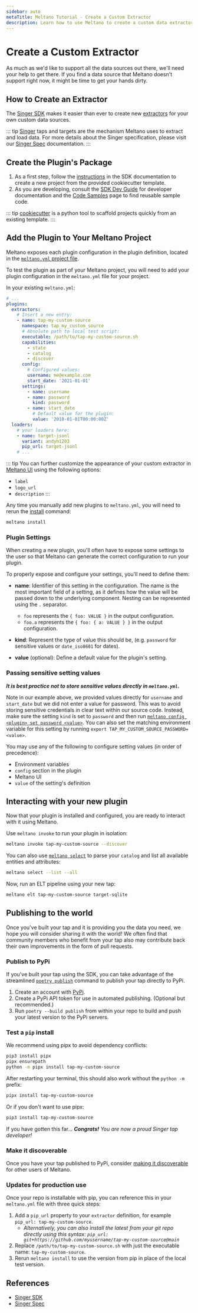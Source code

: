```yaml
---
sidebar: auto
metaTitle: Meltano Tutorial - Create a Custom Extractor
description: Learn how to use Meltano to create a custom data extractor.
---
```


# Create a Custom Extractor

As much as we'd like to support all the data sources out there, we'll need your help to get there. If you find a data source that Meltano doesn't support right now, it might be time to get your hands dirty.

## How to Create an Extractor

The [Singer SDK](https://gitlab.com/meltano/singer-sdk)
makes it easier than ever to create new [extractors](/docs/plugins.html#extractors) for your own custom data sources.

::: tip
[Singer](https://singer.io) taps and targets are the mechanism Meltano uses to extract
 and load data. For more details about the Singer specification, please visit our
 [Singer Spec](/docs/singer-spec.html) documentation.
:::

## Create the Plugin's Package

1. As a first step, follow the [instructions](https://gitlab.com/meltano/singer-sdk/-/tree/main/cookiecutter/tap-template)
in the SDK documentation to create a new project from the provided cookiecutter template.
2. As you are developing, consult the [SDK Dev Guide](https://gitlab.com/meltano/singer-sdk/-/blob/main/docs/dev_guide.md) for developer documentation and the
[Code Samples](https://gitlab.com/meltano/singer-sdk/-/blob/main/docs/code_samples.md) page to find
reusable sample code.

::: tip
[cookiecutter](https://cookiecutter.readthedocs.io/en/latest/) is a python tool to scaffold projects quickly from an existing template.
:::

## Add the Plugin to Your Meltano Project

Meltano exposes each plugin configuration in the plugin definition, located in the [`meltano.yml` project file](/docs/project.html#meltano-yml-project-file).

To test the plugin as part of your Meltano project, you will need to add your plugin configuration in the `meltano.yml` file for your project.

In your existing `meltano.yml`:

```yml
# ...
plugins:
  extractors:
    # Insert a new entry:
    - name: tap-my-custom-source
      namespace: tap_my_custom_source
      # Absolute path to local test script:
      executable: /path/to/tap-my-custom-source.sh
      capabilities:
        - state
        - catalog
        - discover
      config:
        # Configured values:
        username: me@example.com
        start_date: '2021-01-01'
      settings:
        - name: username
        - name: password
          kind: password
        - name: start_date
          # Default value for the plugin:
          value: '2010-01-01T00:00:00Z'
  loaders:
    # your loaders here:
    - name: target-jsonl
      variant: andyh1203
      pip_url: target-jsonl
    # ...
```

::: tip
You can further customize the appearance of your custom extractor in [Meltano UI](/docs/ui.html) using the following options:

- `label`
- `logo_url`
- `description`
:::

Any time you manually add new plugins to `meltano.yml`, you will need to rerun the
[install](/docs/command-line-interface.html#install) command:

```bash
meltano install
```

### Plugin Settings

When creating a new plugin, you'll often have to expose some settings to the user so that Meltano can generate the correct configuration to run your plugin.

To properly expose and configure your settings, you'll need to define them:

- **name**: Identifier of this setting in the configuration.
  The name is the most important field of a setting, as it defines how the value will be passed down to the underlying component.
  Nesting can be represented using the `.` separator.

  - `foo` represents the `{ foo: VALUE }` in the output configuration.
  - `foo.a` represents the `{ foo: { a: VALUE } }` in the output configuration.
- **kind**: Represent the type of value this should be, (e.g. `password` for sensitive values or `date_iso8601` for dates).
- **value** (optional): Define a default value for the plugin's setting.

### Passing sensitive setting values

_**It is best practice not to store sensitive values directly in `meltano.yml`.**_

Note in our example above, we provided values directly for `username` and `start_date` but we did not enter a value
for password. This was to avoid storing sensitive credentials in clear text within our source code. Instead, make sure the setting `kind` is set to `password` and then
run [`meltano config <plugin> set password <value>`](https://meltano.com/docs/getting-started.html#configure-the-extractor). You can also set the matching environment variable for this
setting by running `export TAP_MY_CUSTOM_SOURCE_PASSWORD=<value>`.

You may use any of the following to configure setting values (in order of precedence):

- Environment variables
- `config` section in the plugin
- Meltano UI
- `value` of the setting's definition

## Interacting with your new plugin

Now that your plugin is installed and configured, you are ready to interact with it using Meltano.

Use `meltano invoke` to run your plugin in isolation:

```bash
meltano invoke tap-my-custom-source --discover
```

You can also use [`meltano select`](https://meltano.com/docs/getting-started.html#select-entities-and-attributes-to-extract)
to parse your `catalog` and list all available entities and attributes:

```bash
meltano select --list --all
```

Now, run an ELT pipeline using your new tap:

```bash
meltano elt tap-my-custom-source target-sqlite
```

## Publishing to the world

Once you've built your tap and it is providing you the data you need, we hope you will consider
sharing it with the world! We often find that community
members who benefit from your tap also may contribute back their own improvements in
the form of pull requests.

### Publish to PyPi

If you've built your tap using the SDK, you can take advantage of the streamlined
[`poetry publish`](https://python-poetry.org/docs/cli/#publish) command to publish
your tap directly to PyPi.

1. Create an account with [PyPi](https://pypi.org).
2. Create a PyPi API token for use in automated publishing. (Optional but recommended.)
3. Run `poetry --build publish` from within your repo to build and push your latest version
   to the PyPi servers.

### Test a `pip` install

We recommend using pipx to avoid dependency conflicts:

```bash
pip3 install pipx
pipx ensurepath
python -m pipx install tap-my-custom-source
```

After restarting your terminal, this should also work without the `python -m` prefix:

```bash
pipx install tap-my-custom-source
```

Or if you don't want to use pipx:

```bash
pip3 install tap-my-custom-source
```

If you have gotten this far... _**Congrats!** You are now a proud Singer tap developer!_

### Make it discoverable

Once you have your tap published to PyPi, consider
[making it discoverable](https://meltano.com/docs/contributor-guide.html#making-a-custom-plugin-discoverable)
for other users of Meltano.

### Updates for production use

Once your repo is installable with pip, you can reference this in your `meltano.yml` file with three quick steps:

1. Add a `pip_url` property to your `extractor` definition, for example `pip_url: tap-my-custom-source`.
   - _Alternatively, you can also install the latest from your git repo directly using this syntax:
     `pip_url: git+https://github.com/myusername/tap-my-custom-source@main`_
2. Replace `/path/to/tap-my-custom-source.sh` with just the executable name: `tap-my-custom-source`.
3. Rerun `meltano install` to use the version from pip in place of the local test version.

## References

- [Singer SDK](https://github.com/meltano/singer-sdk)
- [Singer Spec](/docs/singer-spec.html)
